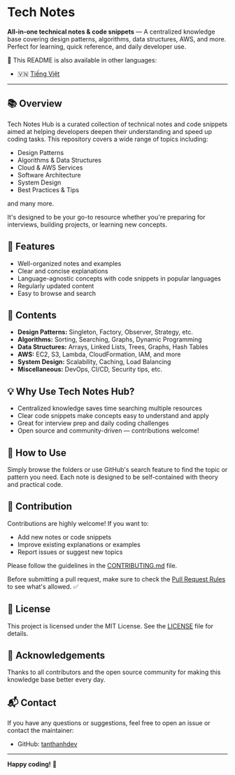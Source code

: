 # Tech Notes

**All-in-one technical notes & code snippets** — A centralized knowledge base covering design patterns, algorithms, data structures, AWS, and more. Perfect for learning, quick reference, and daily developer use.

📄 This README is also available in other languages:

- 🇻🇳 [Tiếng Việt](README_vi.md)

---

## 📚 Overview

Tech Notes Hub is a curated collection of technical notes and code snippets aimed at helping developers deepen their understanding and speed up coding tasks. This repository covers a wide range of topics including:

* Design Patterns
* Algorithms & Data Structures
* Cloud & AWS Services
* Software Architecture
* System Design
* Best Practices & Tips

and many more.

It's designed to be your go-to resource whether you're preparing for interviews, building projects, or learning new concepts.

## 🚀 Features

* Well-organized notes and examples
* Clear and concise explanations
* Language-agnostic concepts with code snippets in popular languages
* Regularly updated content
* Easy to browse and search

## 📂 Contents

* **Design Patterns:** Singleton, Factory, Observer, Strategy, etc.
* **Algorithms:** Sorting, Searching, Graphs, Dynamic Programming
* **Data Structures:** Arrays, Linked Lists, Trees, Graphs, Hash Tables
* **AWS:** EC2, S3, Lambda, CloudFormation, IAM, and more
* **System Design:** Scalability, Caching, Load Balancing
* **Miscellaneous:** DevOps, CI/CD, Security tips, etc.

## 💡 Why Use Tech Notes Hub?

* Centralized knowledge saves time searching multiple resources
* Clear code snippets make concepts easy to understand and apply
* Great for interview prep and daily coding challenges
* Open source and community-driven — contributions welcome!

## 📖 How to Use

Simply browse the folders or use GitHub's search feature to find the topic or pattern you need. Each note is designed to be self-contained with theory and practical code.

## 🤝 Contribution

Contributions are highly welcome! If you want to:

* Add new notes or code snippets
* Improve existing explanations or examples
* Report issues or suggest new topics

Please follow the guidelines in the [CONTRIBUTING.md](CONTRIBUTING.md) file.

Before submitting a pull request, make sure to check the [Pull Request Rules](PULL_REQUEST_RULES.md) to see what's allowed. ✅

## 📜 License

This project is licensed under the MIT License. See the [LICENSE](LICENSE.txt) file for details.

## 🙌 Acknowledgements

Thanks to all contributors and the open source community for making this knowledge base better every day.

## 📬 Contact

If you have any questions or suggestions, feel free to open an issue or contact the maintainer:

* GitHub: [tanthanhdev](https://github.com/tanthanhdev)

---

**Happy coding!** 🚀
